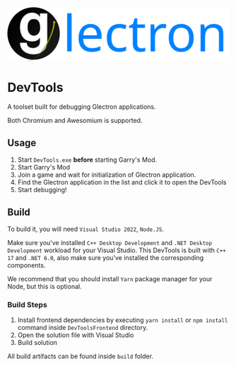 ![Glectron](https://raw.githubusercontent.com/Glectron/glectron/main/assets/glectron.svg)
# DevTools
A toolset built for debugging Glectron applications.

Both Chromium and Awesomium is supported.

## Usage
1. Start `DevTools.exe` **before** starting Garry's Mod.
2. Start Garry's Mod
3. Join a game and wait for initialization of Glectron application.
4. Find the Glectron application in the list and click it to open the DevTools
5. Start debugging!

## Build
To build it, you will need `Visual Studio 2022`, `Node.JS`.

Make sure you've installed `C++ Desktop Development` and `.NET Desktop Development` workload for your Visual Studio.
This DevTools is built with `C++ 17` and `.NET 6.0`, also make sure you've installed the corresponding components.

We recommend that you should install `Yarn` package manager for your Node, but this is optional.

### Build Steps
1. Install frontend dependencies by executing `yarn install` or `npm install` command inside `DevToolsFrontend` directory.
2. Open the solution file with Visual Studio
3. Build solution

All build artifacts can be found inside `build` folder.